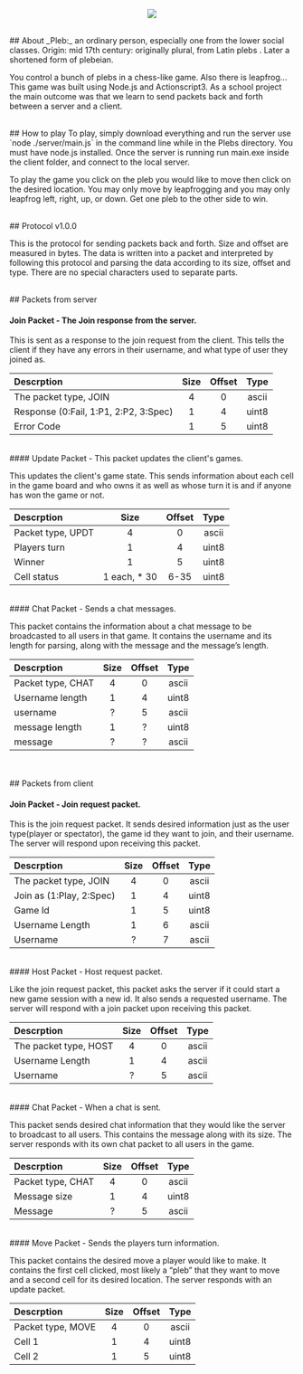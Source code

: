 <p align="center">
<img src="https://cdn.meme.am/cache/instances/folder813/58142813.jpg">
</p>


<br>
## About
_Pleb:_ an ordinary person, especially one from the lower social classes.  
Origin: mid 17th century: originally plural, from Latin plebs . Later a shortened form of plebeian.

You control a bunch of plebs in a chess-like game. Also there is leapfrog...
This game was built using Node.js and Actionscript3. As a school project the main outcome was that we learn to send packets back and forth between a server and a client.

<br>
## How to play
To play, simply download everything and run the server use `node ./server/main.js` in the command line while in the Plebs directory. You must have node.js installed. Once the server is running run main.exe inside the client folder, and connect to the local server.

To play the game you click on the pleb you would like to move then click on the desired location. You may only move by leapfrogging and you may only leapfrog left, right, up, or down. Get one pleb to the other side to win.

<br>
## Protocol
v1.0.0

This is the protocol for sending packets back and forth. Size and offset are measured in bytes. The data is written into a packet and interpreted by following this protocol and parsing the data according to its size, offset and type. There are no special characters used to separate parts.

<br>
## Packets from server

#### Join Packet - The Join response from the server.

This is sent as a response to the join request from the client. This tells the client if they have any
errors in their username, and what type of user they joined as.

| Descrption | Size | Offset | Type |
|:---|:---:|:---:|:---:|
|The packet type, JOIN|4|0|ascii|
|Response (0:Fail, 1:P1, 2:P2, 3:Spec)|1|4|uint8|
|Error Code|1|5|uint8|

<br>
#### Update Packet - This packet updates the client's games.

This updates the client's game state. This sends information about each cell in the game board
and who owns it as well as whose turn it is and if anyone has won the game or not.

| Descrption | Size | Offset | Type |
|:---|:---:|:---:|:---:|
|Packet type, UPDT|4|0|ascii|
|Players turn|1|4|uint8|
|Winner|1|5|uint8|
|Cell status|1 each, * 30|6-35|uint8|

<br>
#### Chat Packet - Sends a chat messages.

This packet contains the information about a chat message to be broadcasted to all users in that
game. It contains the username and its length for parsing, along with the message and the message’s length.  

| Descrption | Size | Offset | Type |
|:---|:---:|:---:|:---:|
|Packet type, CHAT|4|0|ascii|
|Username length|1|4|uint8|
|username|?|5|ascii|
|message length|1|?|uint8|
|message|?|?|ascii|

<br>
<br>
## Packets from client

#### Join Packet - Join request packet.

This is the join request packet. It sends desired information just as the user type(player or
spectator), the game id they want to join, and their username. The server will respond upon
receiving this packet.

| Descrption | Size | Offset | Type |
|:---|:---:|:---:|:---:|
|The packet type, JOIN|4|0|ascii|
|Join as (1:Play, 2:Spec)|1|4|uint8|
|Game Id|1|5|uint8|
|Username Length|1|6|ascii|
|Username|?|7|ascii|

<br>
#### Host Packet - Host request packet.

Like the join request packet, this packet asks the server if it could start a new game session with
a new id. It also sends a requested username. The server will respond with a join packet upon
receiving this packet.

| Descrption | Size | Offset | Type |
|:---|:---:|:---:|:---:|
|The packet type, HOST|4|0|ascii|
|Username Length|1|4|ascii|
|Username|?|5|ascii|

<br>
#### Chat Packet - When a chat is sent.

This packet sends desired chat information that they would like the server to broadcast to all
users. This contains the message along with its size. The server responds with its own chat
packet to all users in the game.

| Descrption | Size | Offset | Type |
|:---|:---:|:---:|:---:|
|Packet type, CHAT|4|0|ascii|
|Message size|1|4|uint8|
|Message|?|5|ascii|

<br>
#### Move Packet - Sends the players turn information.

This packet contains the desired move a player would like to make. It contains the first cell
clicked, most likely a “pleb” that they want to move and a second cell for its desired location.
The server responds with an update packet.

| Descrption | Size | Offset | Type |
|:---|:---:|:---:|:---:|
|Packet type, MOVE|4|0|ascii|
|Cell 1|1|4|uint8|
|Cell 2|1|5|uint8|
